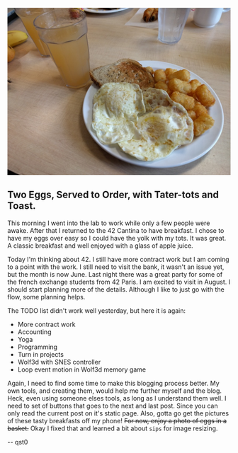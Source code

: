 ![fried-eggs](images/2017-6-1-fried-egg.jpg)
## Two Eggs, Served to Order, with Tater-tots and Toast.

This morning I went into the lab to work while only a few people were awake.
After that I returned to the 42 Cantina to have breakfast.
I chose to have my eggs over easy so I could have the yolk with my tots.
It was great. A classic breakfast and well enjoyed with a glass of apple juice.

Today I'm thinking about 42. I still have more contract work but I am coming to a point with the work.
I still need to visit the bank, it wasn't an issue yet, but the month is now June.
Last night there was a great party for some of the french exchange students from 42 Paris.
I am excited to visit in August. I should start planning more of the details.
Although I like to just go with the flow, some planning helps.

The TODO list didn't work well yesterday, but here it is again:
* More contract work
* Accounting
* Yoga
* Programming
* Turn in projects
* Wolf3d with SNES controller
* Loop event motion in Wolf3d memory game

Again, I need to find some time to make this blogging process better.
My own tools, and creating them, would help me further myself and the blog.
Heck, even using someone elses tools, as long as I understand them well.
I need to set of buttons that goes to the next and last post.
Since you can only read the current post on it's static page.
Also, gotta go get the pictures of these tasty breakfasts off my phone!
~~For now, enjoy a photo of eggs in a basket.~~
Okay I fixed that and learned a bit about `sips` for image resizing.

-- qst0
